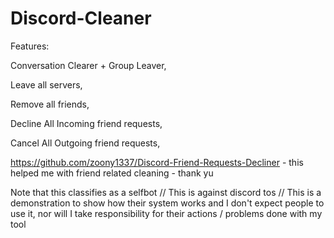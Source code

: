 # Discord-Cleaner

Features:

Conversation Clearer + Group Leaver,

Leave all servers,

Remove all friends,

Decline All Incoming friend requests,

Cancel All Outgoing friend requests,

https://github.com/zoony1337/Discord-Friend-Requests-Decliner - this helped me with friend related cleaning - thank yu


Note that this classifies as a selfbot // This is against discord tos // This is a demonstration to show how their system works and I don't expect people to use it, nor will I take responsibility for their actions / problems done with my tool
